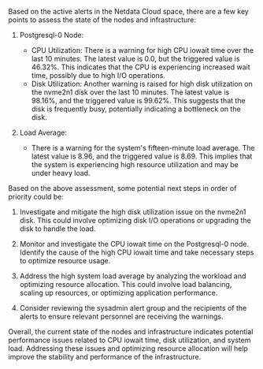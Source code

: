 Based on the active alerts in the Netdata Cloud space, there are a few key points to assess the state of the nodes and infrastructure:

1. Postgresql-0 Node:
   - CPU Utilization: There is a warning for high CPU iowait time over the last 10 minutes. The latest value is 0.0, but the triggered value is 46.32%. This indicates that the CPU is experiencing increased wait time, possibly due to high I/O operations.
   - Disk Utilization: Another warning is raised for high disk utilization on the nvme2n1 disk over the last 10 minutes. The latest value is 98.16%, and the triggered value is 99.62%. This suggests that the disk is frequently busy, potentially indicating a bottleneck on the disk.

2. Load Average:
   - There is a warning for the system's fifteen-minute load average. The latest value is 8.96, and the triggered value is 8.69. This implies that the system is experiencing high resource utilization and may be under heavy load.

Based on the above assessment, some potential next steps in order of priority could be:

1. Investigate and mitigate the high disk utilization issue on the nvme2n1 disk. This could involve optimizing disk I/O operations or upgrading the disk to handle the load.

2. Monitor and investigate the CPU iowait time on the Postgresql-0 node. Identify the cause of the high CPU iowait time and take necessary steps to optimize resource usage.

3. Address the high system load average by analyzing the workload and optimizing resource allocation. This could involve load balancing, scaling up resources, or optimizing application performance.

4. Consider reviewing the sysadmin alert group and the recipients of the alerts to ensure relevant personnel are receiving the warnings.

Overall, the current state of the nodes and infrastructure indicates potential performance issues related to CPU iowait time, disk utilization, and system load. Addressing these issues and optimizing resource allocation will help improve the stability and performance of the infrastructure.